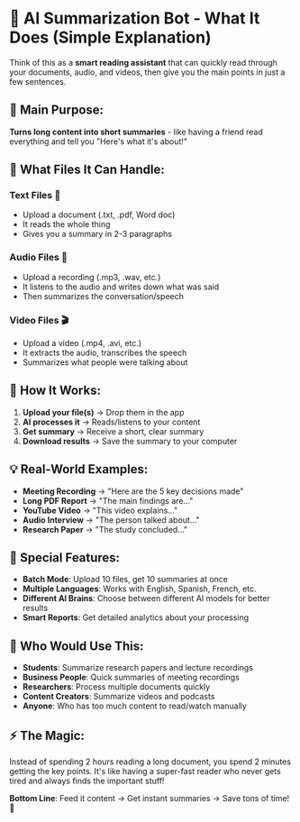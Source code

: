 # 🤖 AI Summarization Bot - What It Does (Simple Explanation)

Think of this as a **smart reading assistant** that can quickly read through your documents, audio, and videos, then give you the main points in just a few sentences.

## 🎯 **Main Purpose:**
**Turns long content into short summaries** - like having a friend read everything and tell you "Here's what it's about!"

## 📁 **What Files It Can Handle:**

### **Text Files** 📝
- Upload a document (.txt, .pdf, Word doc)
- It reads the whole thing
- Gives you a summary in 2-3 paragraphs

### **Audio Files** 🎵 
- Upload a recording (.mp3, .wav, etc.)
- It listens to the audio and writes down what was said
- Then summarizes the conversation/speech

### **Video Files** 🎬
- Upload a video (.mp4, .avi, etc.)
- It extracts the audio, transcribes the speech
- Summarizes what people were talking about

## 🚀 **How It Works:**

1. **Upload your file(s)** → Drop them in the app
2. **AI processes it** → Reads/listens to your content
3. **Get summary** → Receive a short, clear summary
4. **Download results** → Save the summary to your computer

## 💡 **Real-World Examples:**

- **Meeting Recording** → "Here are the 5 key decisions made"
- **Long PDF Report** → "The main findings are..."
- **YouTube Video** → "This video explains..."
- **Audio Interview** → "The person talked about..."
- **Research Paper** → "The study concluded..."

## 🌟 **Special Features:**

- **Batch Mode**: Upload 10 files, get 10 summaries at once
- **Multiple Languages**: Works with English, Spanish, French, etc.
- **Different AI Brains**: Choose between different AI models for better results
- **Smart Reports**: Get detailed analytics about your processing

## 👥 **Who Would Use This:**

- **Students**: Summarize research papers and lecture recordings
- **Business People**: Quick summaries of meeting recordings
- **Researchers**: Process multiple documents quickly
- **Content Creators**: Summarize videos and podcasts
- **Anyone**: Who has too much content to read/watch manually

## ⚡ **The Magic:**
Instead of spending 2 hours reading a long document, you spend 2 minutes getting the key points. It's like having a super-fast reader who never gets tired and always finds the important stuff!

**Bottom Line**: Feed it content → Get instant summaries → Save tons of time! 🎉